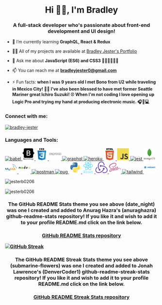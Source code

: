 <h1 align="center">Hi 👋🏼, I'm Bradley</h1>
<h3 align="center">A full-stack developer who's passionate about front-end development and UI design!</h3>

- 🌱 I’m currently learning **GraphQL, React & Redux**

- 👨‍💻 All of my projects are available at [Bradley Jester's Portfolio](https://jesterb0206.github.io/react-portfolio/)

- 💬 Ask me about **JavaScript (ES6) and CSS3 🧙🏼‍♂️👨🏼‍🎨**

- 📫 You can reach me at **bradleyjester0@gmail.com**

- ⚡ Fun facts: **when I was 9 years old I met Bono from U2 while traveling in Mexico City! 🎤😎 I've also been blessed to have met former Seattle Mariner great Ichiro Suzuki! ⚾️ When I'm not coding I love opening up Logic Pro and trying my hand at producing electronic music. 🎧🎹💻**

<h3 align="left">Connect with me:</h3>
<p align="left">
<a href="https://linkedin.com/in/bradley-jester" target="blank"><img align="center" src="https://raw.githubusercontent.com/rahuldkjain/github-profile-readme-generator/master/src/images/icons/Social/linked-in-alt.svg" alt="bradley-jester" height="30" width="40" /></a>
</p>

<h3 align="left">Languages and Tools:</h3>
<p align="left"> <a href="https://babeljs.io/" target="_blank" rel="noreferrer"> <img src="https://www.vectorlogo.zone/logos/babeljs/babeljs-icon.svg" alt="babel" width="40" height="40"/> </a> <a href="https://getbootstrap.com" target="_blank" rel="noreferrer"> <img src="https://raw.githubusercontent.com/devicons/devicon/master/icons/bootstrap/bootstrap-plain-wordmark.svg" alt="bootstrap" width="40" height="40"/> </a> <a href="https://www.w3schools.com/css/" target="_blank" rel="noreferrer"> <img src="https://raw.githubusercontent.com/devicons/devicon/master/icons/css3/css3-original-wordmark.svg" alt="css3" width="40" height="40"/> </a> <a href="https://expressjs.com" target="_blank" rel="noreferrer"> <img src="https://raw.githubusercontent.com/devicons/devicon/master/icons/express/express-original-wordmark.svg" alt="express" width="40" height="40"/> </a> <a href="https://graphql.org" target="_blank" rel="noreferrer"> <img src="https://www.vectorlogo.zone/logos/graphql/graphql-icon.svg" alt="graphql" width="40" height="40"/> </a> <a href="https://heroku.com" target="_blank" rel="noreferrer"> <img src="https://www.vectorlogo.zone/logos/heroku/heroku-icon.svg" alt="heroku" width="40" height="40"/> </a> <a href="https://www.w3.org/html/" target="_blank" rel="noreferrer"> <img src="https://raw.githubusercontent.com/devicons/devicon/master/icons/html5/html5-original-wordmark.svg" alt="html5" width="40" height="40"/> </a> <a href="https://developer.mozilla.org/en-US/docs/Web/JavaScript" target="_blank" rel="noreferrer"> <img src="https://raw.githubusercontent.com/devicons/devicon/master/icons/javascript/javascript-original.svg" alt="javascript" width="40" height="40"/> </a> <a href="https://jestjs.io" target="_blank" rel="noreferrer"> <img src="https://www.vectorlogo.zone/logos/jestjsio/jestjsio-icon.svg" alt="jest" width="40" height="40"/> </a> <a href="https://www.mongodb.com/" target="_blank" rel="noreferrer"> <img src="https://raw.githubusercontent.com/devicons/devicon/master/icons/mongodb/mongodb-original-wordmark.svg" alt="mongodb" width="40" height="40"/> </a> <a href="https://www.mysql.com/" target="_blank" rel="noreferrer"> <img src="https://raw.githubusercontent.com/devicons/devicon/master/icons/mysql/mysql-original-wordmark.svg" alt="mysql" width="40" height="40"/> </a> <a href="https://nodejs.org" target="_blank" rel="noreferrer"> <img src="https://raw.githubusercontent.com/devicons/devicon/master/icons/nodejs/nodejs-original-wordmark.svg" alt="nodejs" width="40" height="40"/> </a> <a href="https://postman.com" target="_blank" rel="noreferrer"> <img src="https://www.vectorlogo.zone/logos/getpostman/getpostman-icon.svg" alt="postman" width="40" height="40"/> </a> <a href="https://pugjs.org" target="_blank" rel="noreferrer"> <img src="https://cdn.worldvectorlogo.com/logos/pug.svg" alt="pug" width="40" height="40"/> </a> <a href="https://www.python.org" target="_blank" rel="noreferrer"> <img src="https://raw.githubusercontent.com/devicons/devicon/master/icons/python/python-original.svg" alt="python" width="40" height="40"/> </a> <a href="https://reactjs.org/" target="_blank" rel="noreferrer"> <img src="https://raw.githubusercontent.com/devicons/devicon/master/icons/react/react-original-wordmark.svg" alt="react" width="40" height="40"/> </a> <a href="https://redux.js.org" target="_blank" rel="noreferrer"> <img src="https://raw.githubusercontent.com/devicons/devicon/master/icons/redux/redux-original.svg" alt="redux" width="40" height="40"/> </a> <a href="https://sass-lang.com" target="_blank" rel="noreferrer"> <img src="https://raw.githubusercontent.com/devicons/devicon/master/icons/sass/sass-original.svg" alt="sass" width="40" height="40"/> </a> <a href="https://tailwindcss.com/" target="_blank" rel="noreferrer"> <img src="https://www.vectorlogo.zone/logos/tailwindcss/tailwindcss-icon.svg" alt="tailwind" width="40" height="40"/> </a> <a href="https://webpack.js.org" target="_blank" rel="noreferrer"> <img src="https://raw.githubusercontent.com/devicons/devicon/d00d0969292a6569d45b06d3f350f463a0107b0d/icons/webpack/webpack-original-wordmark.svg" alt="webpack" width="40" height="40"/> </a> </p>

<p><img align="center" src="https://github-readme-stats-git-masterrstaa-rickstaa.vercel.app/api/top-langs?username=jesterb0206&hide_border=true&border_radius=5&theme=gruvbox&locale=en&show_icons=true&layout=compact&langs_count=10" alt="jesterb0206" /></p>

<p><img align="center" src="https://github-readme-stats-git-masterrstaa-rickstaa.vercel.app/api?username=jesterb0206&hide_border=true&border_radius=5&theme=date_night&locale=en&show_icons=true" alt="jesterb0206" /></p>

<h3 align="center"> The GitHub README Stats theme you see above (date_night) was one I created and added to Anurag Hazra's (anuraghazra) github-readme-stats repository! If you like it and wish to add it to your profile README.md click on the link below.<h3>

<p align="center"> <a href="https://github.com/anuraghazra/github-readme-stats" target="_blank" rel="noopener">GitHub README Stats repository </a> </p>

[![GitHub Streak](https://streak-stats.demolab.com?user=jesterb0206&hide_border=true&border_radius=5&theme=submarine-flowers)](https://git.io/streak-stats)

<h3 align="center"> The GitHub README Streak Stats theme you see above (submarine-flowers) was one I created and added to Jonah Lawrence's (DenverCoder1) github-readme-streak-stats repository! If you like it and wish to add it to your profile README.md click on the link below.<h3>

<p align="center"> <a href="https://github.com/DenverCoder1/github-readme-streak-stats" target="_blank" rel="noopener">GitHub README Streak Stats repository </a> </p>

<!---
jesterb0206/jesterb0206 is a ✨ special ✨ repository because its `README.md` (this file) appears on your GitHub profile.
You can click the Preview link to take a look at your changes.
--->
